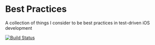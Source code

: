 # Best Practices

A collection of things I consider to be best practices in test-driven iOS development

<a href="https://travis-ci.org/cbguder/BestPractices"><img src="https://travis-ci.org/cbguder/BestPractices.svg?branch=master" alt="Build Status"></a>

